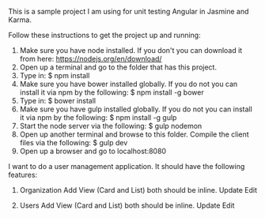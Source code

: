 This is a sample project I am using for unit testing Angular in Jasmine and Karma.

Follow these instructions to get the project up and running:

1) Make sure you have node installed. If you don't you can download it from here:
   https://nodejs.org/en/download/
2) Open up a terminal and go to the folder that has this project.
3) Type in:
    $ npm install
4) Make sure you have bower installed globally. If you do not you can install it via npm by the following:
    $ npm install -g bower
5) Type in:
    $ bower install
6) Make sure you have gulp installed globally. If you do not you can install it via npm by the following:
    $ npm install -g gulp
7) Start the node server via the following:
    $ gulp nodemon
8) Open up another terminal and browse to this folder. Compile the client files via the following:
    $ gulp dev
9) Open up a browser and go to localhost:8080


I want to do a user management application. It should have the following features:

1) Organization
        Add
        View (Card and List) both should be inline.
        Update
        Edit

2) Users
        Add
        View (Card and List) both should be inline.
        Update
        Edit


